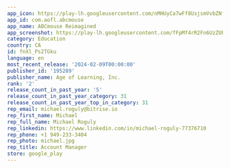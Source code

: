```yaml
---
app_icon: https://play-lh.googleusercontent.com/nMHUyCa7wFf8UsjsmVvbZNflb-er1UGK3PcL2EymKTyNs9D6v9JjJxdscFCAx7ZxLBDn
app_id: com.aofl.abcmouse
app_name: ABCmouse Reimagined
app_screenshot: https://play-lh.googleusercontent.com/fFpMf4rR2Fn6UzZUPS3aTdZdYjoKhCSxwW3G8qjx45fgQGwJnkTKEmEZ8ZWVJmF8-w4
category: Education
country: CA
id: fnXl_Ps2TGku
language: en
most_recent_release: '2024-02-09T00:00:00'
publisher_id: '195289'
publisher_name: Age of Learning, Inc.
rank: '2'
release_count_in_past_year: '5'
release_count_in_past_year_category: 31
release_count_in_past_year_top_in_category: 31
rep_email: michael.roguly@bitrise.io
rep_first_name: Michael
rep_full_name: Michael Roguly
rep_linkedin: https://www.linkedin.com/in/michael-roguly-77376710
rep_phone: +1 949-233-3404
rep_photo: michael.jpg
rep_title: Account Manager
store: google_play
---
```

